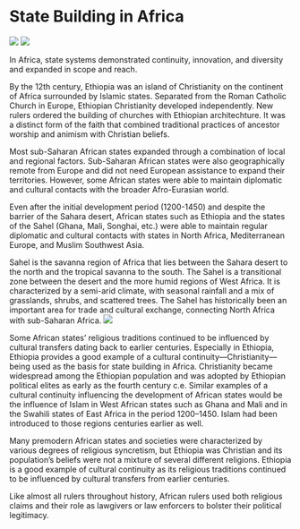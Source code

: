 # State Building in Africa

![](/images/state-building-in-africa.png)
![](/images/early-african-state-building.png)

In Africa, state systems demonstrated continuity, innovation, and diversity and expanded in scope and reach.

By the 12th century, Ethiopia was an island of Christianity on the continent of Africa surrounded by Islamic states. Separated from the Roman Catholic Church in Europe, Ethiopian Christianity developed independently. New rulers ordered the building of churches with Ethiopian architechture. It was a distinct form of the faith that combined traditional practices of ancestor worship and animism with Christian beliefs.

Most sub-Saharan African states expanded through a combination of local and regional factors. Sub-Saharan African states were also geographically remote from Europe and did not need European assistance to expand their territories. However, some African states were able to maintain diplomatic and cultural contacts with the broader Afro-Eurasian world.

Even after the initial development period (1200-1450) and despite the barrier of the Sahara desert, African states such as Ethiopia and the states of the Sahel (Ghana, Mali, Songhai, etc.) were able to maintain regular diplomatic and cultural contacts with states in North Africa, Mediterranean Europe, and Muslim Southwest Asia.

Sahel is the savanna region of Africa that lies between the Sahara desert to the north and the tropical savanna to the south. The Sahel is a transitional zone between the desert and the more humid regions of West Africa. It is characterized by a semi-arid climate, with seasonal rainfall and a mix of grasslands, shrubs, and scattered trees. The Sahel has historically been an important area for trade and cultural exchange, connecting North Africa with sub-Saharan Africa.
![](/images/sahel.png)

Some African states’ religious traditions continued to be influenced by cultural transfers dating back to earlier centuries. Especially in Ethiopia, Ethiopia provides a good example of a cultural continuity—Christianity—being used as the basis for state building in Africa. Christianity became widespread among the Ethiopian population and was adopted by Ethiopian political elites as early as the fourth century c.e. Similar examples of a cultural continuity influencing the development of African states would be the influence of Islam in West African states such as Ghana and Mali and in the Swahili states of East Africa in the period 1200–1450. Islam had been introduced to those regions centuries earlier as well.

Many premodern African states and societies were characterized by various degrees of religious syncretism, but Ethiopia was Christian and its population’s beliefs were not a mixture of several different religions. Ethiopia is a good example of cultural continuity as its religious traditions continued to be influenced by cultural transfers from earlier centuries.

Like almost all rulers throughout history, African rulers used both religious claims and their role as lawgivers or law enforcers to bolster their political legitimacy.
